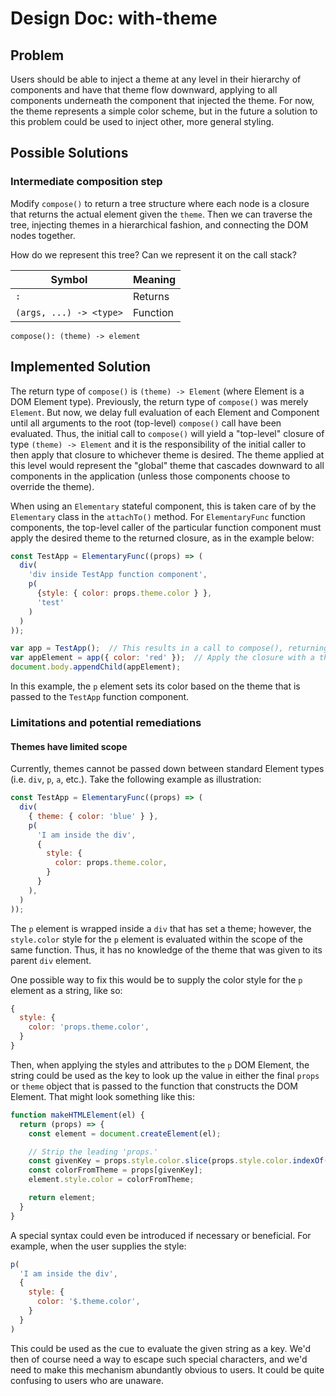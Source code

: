 # Design Doc: with-theme

## Problem
Users should be able to inject a theme at any level in their hierarchy of components and have that theme flow downward, applying to all components underneath the component that injected the theme. For now, the theme represents a simple color scheme, but in the future a solution to this problem could be used to inject other, more general styling.

## Possible Solutions

### Intermediate composition step
Modify `compose()` to return a tree structure where each node is a closure that returns the actual element given the `theme`. Then we can traverse the tree, injecting themes in a hierarchical fashion, and connecting the DOM nodes together.

How do we represent this tree? Can we represent it on the call stack?

Symbol  |  Meaning
--|--
`:`  |  Returns
`(args, ...) -> <type>`  |  Function

`compose(): (theme) -> element`

## Implemented Solution
The return type of `compose()` is `(theme) -> Element` (where Element is a DOM Element type). Previously, the return type of `compose()` was merely `Element`. But now, we delay full evaluation of each Element and Component until all arguments to the root (top-level) `compose()` call have been evaluated. Thus, the initial call to `compose()` will yield a "top-level" closure of type `(theme) -> Element` and it is the responsibility of the initial caller to then apply that closure to whichever theme is desired. The theme applied at this level would represent the "global" theme that cascades downward to all components in the application (unless those components choose to override the theme).

When using an `Elementary` stateful component, this is taken care of by the `Elementary` class in the `attachTo()` method. For `ElementaryFunc` function components, the top-level caller of the particular function component must apply the desired theme to the returned closure, as in the example below:
```js
const TestApp = ElementaryFunc((props) => (
  div(
    'div inside TestApp function component',
    p(
      {style: { color: props.theme.color } },
      'test'
    )
  )
));

var app = TestApp();  // This results in a call to compose(), returning a closure
var appElement = app({ color: 'red' });  // Apply the closure with a theme
document.body.appendChild(appElement);
```

In this example, the `p` element sets its color based on the theme that is passed to the `TestApp` function component.

### Limitations and potential remediations

#### Themes have limited scope
Currently, themes cannot be passed down between standard Element types (i.e. `div`, `p`, `a`, etc.). Take the following example as illustration:
```js
const TestApp = ElementaryFunc((props) => (
  div(
    { theme: { color: 'blue' } },
    p(
      'I am inside the div',
      {
        style: {
          color: props.theme.color,
        }
      }
    ),
  )
));
```
The `p` element is wrapped inside a `div` that has set a theme; however, the `style.color` style for the `p` element is evaluated within the scope of the same function. Thus, it has no knowledge of the theme that was given to its parent `div` element.

One possible way to fix this would be to supply the color style for the `p` element as a string, like so:
```js
{
  style: {
    color: 'props.theme.color',
  }
}
```
Then, when applying the styles and attributes to the `p` DOM Element, the string could be used as the key to look up the value in either the final `props` or `theme` object that is passed to the function that constructs the DOM Element. That might look something like this:
```js
function makeHTMLElement(el) {
  return (props) => {
    const element = document.createElement(el);

    // Strip the leading 'props.'
    const givenKey = props.style.color.slice(props.style.color.indexOf('.'));
    const colorFromTheme = props[givenKey];
    element.style.color = colorFromTheme;

    return element;
  }
}
```
A special syntax could even be introduced if necessary or beneficial. For example, when the user supplies the style:
```js
p(
  'I am inside the div',
  {
    style: {
      color: '$.theme.color',
    }
  }
)
```
This could be used as the cue to evaluate the given string as a key. We'd then of course need a way to escape such special characters, and we'd need to make this mechanism abundantly obvious to users. It could be quite confusing to users who are unaware.
